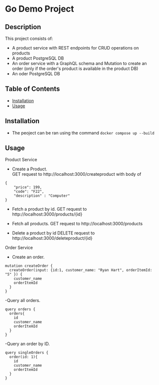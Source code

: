 # Go Demo Project

## Description

This project consists of:
- A product service with REST endpoints for CRUD operations on products
- A product PostgreSQL DB
- An order service with a GraphQL schema and Mutation to create an order (only if the order's product is available in the product DB)
- An oder PostgreSQL DB

## Table of Contents

- [Installation](#installation)
- [Usage](#usage)

## Installation
- The peoject can be ran using the command `docker compose up --build`

## Usage

Product Service

- Create a Product.  
GET request to http://localhost:3000/createproduct with body of 
```
{
    "price": 199, 
    "code": "F22",
    "description" : "Computer"
}
```

- Fetch a product by id.
GET request to http://localhost:3000/products/{id} 

- Fetch all products.
GET request to http://localhost:3000/products

- Delete a product by id
DELETE request to http://localhost:3000/deleteproduct/{id}

Order Service

- Create an order.
```
mutation createOrder {
  createOrder(input: {id:1, customer_name: "Ryan Hart", orderItemId: "5" }) {
    customer_name
    orderItemId
  }
}
```

-Query all orders.
```
query orders {
  orders{
    id
    customer_name
    orderItemId
  }
}
```

-Query an order by ID.
```
query singleOrders {
  order(id: 1){
    id
    customer_name
    orderItemId
  }
}
```
